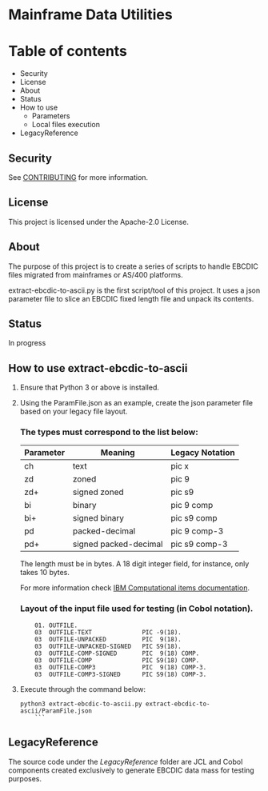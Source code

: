 # Mainframe Data Utilities

Table of contents
=================
* Security
* License
* About
* Status
* How to use
    * Parameters
    * Local files execution
* LegacyReference

## Security

See [CONTRIBUTING](CONTRIBUTING.md#security-issue-notifications) for more information.

## License

This project is licensed under the Apache-2.0 License.

## About

The purpose of this project is to create a series of scripts to handle EBCDIC files migrated from mainframes or AS/400 platforms.

extract-ebcdic-to-ascii.py is the first script/tool of this project. It uses a json parameter file to slice an EBCDIC fixed length file and unpack its contents.

## Status

In progress

## How to use extract-ebcdic-to-ascii

1. Ensure that Python 3 or above is installed.

2. Using the ParamFile.json as an example, create the json parameter file based on your legacy file layout.

    ### The types must correspond to the list below:
    | Parameter | Meaning              |Legacy Notation |
    |-----------|----------------------|----------------|
    | ch        | text                 | pic  x         |
    | zd        | zoned                | pic  9         |
    | zd+       | signed zoned         | pic s9|        |
    | bi        | binary               | pic  9 comp    |
    | bi+       | signed binary        | pic s9 comp    |
    | pd        | packed-decimal       | pic  9 comp-3  |
    | pd+       | signed packed-decimal| pic s9 comp-3  |

    The length must be in bytes. A 18 digit integer field, for instance, only takes 10 bytes.

    For more information check [IBM Computational items documentation](https://www.ibm.com/docs/en/cobol-zos/4.2?topic=clause-computational-items).

    ### Layout of the input file used for testing (in Cobol notation).

    ```
        01. OUTFILE.
        03  OUTFILE-TEXT              PIC -9(18). 
        03  OUTFILE-UNPACKED          PIC  9(18). 
        03  OUTFILE-UNPACKED-SIGNED   PIC S9(18). 
        03  OUTFILE-COMP-SIGNED       PIC  9(18) COMP. 
        03  OUTFILE-COMP              PIC S9(18) COMP. 
        03  OUTFILE-COMP3             PIC  9(18) COMP-3. 
        03  OUTFILE-COMP3-SIGNED      PIC S9(18) COMP-3. 
    ```

3. Execute through the command below:

    ```
    python3 extract-ebcdic-to-ascii.py extract-ebcdic-to-ascii/ParamFile.json 
        ```

## LegacyReference 

The source code under the *LegacyReference* folder are JCL and Cobol components created exclusively to generate EBCDIC data mass for testing purposes.
